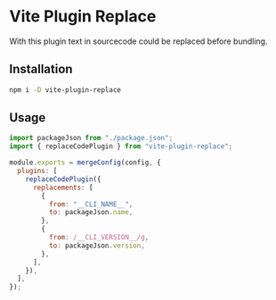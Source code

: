 # Vite Plugin Replace

With this plugin text in sourcecode could be replaced before bundling.

## Installation

```bash
npm i -D vite-plugin-replace
```

## Usage

```js
import packageJson from "./package.json";
import { replaceCodePlugin } from "vite-plugin-replace";

module.exports = mergeConfig(config, {
  plugins: [
    replaceCodePlugin({
      replacements: [
        {
          from: "__CLI_NAME__",
          to: packageJson.name,
        },
        {
          from: /__CLI_VERSION__/g,
          to: packageJson.version,
        },
      ],
    }),
  ],
});
```
